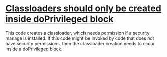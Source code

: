 # [Classloaders should only be created inside doPrivileged block](https://spotbugs.readthedocs.io/en/latest/bugDescriptions.html#DP_CREATE_CLASSLOADER_INSIDE_DO_PRIVILEGED)

 This code creates a classloader,  which needs permission if a security manage is installed.
  If this code might be invoked by code that does not
  have security permissions, then the classloader creation needs to occur inside a doPrivileged block.